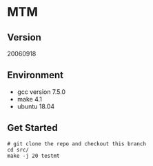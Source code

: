 # MTM
## Version
20060918
## Environment
* gcc version 7.5.0
* make 4.1
* ubuntu 18.04
## Get Started
```
# git clone the repo and checkout this branch
cd src/
make -j 20 testmt
```